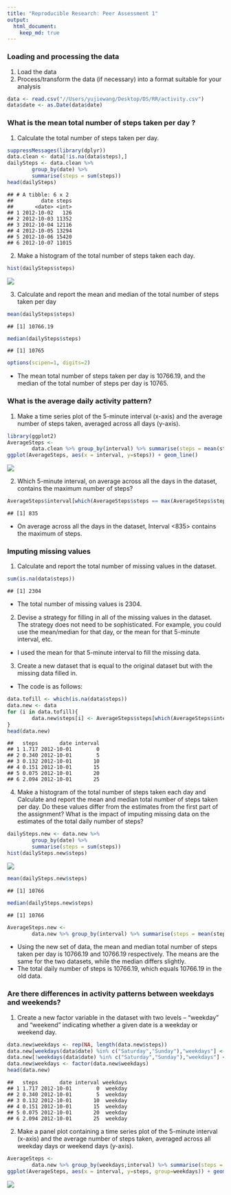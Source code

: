 ```yaml
---
title: "Reproducible Research: Peer Assessment 1"
output: 
  html_document:
    keep_md: true
---
```




### Loading and processing the data

1. Load the data
2. Process/transform the data (if necessary) into a format suitable for your analysis


```r
data <- read.csv("//Users/yujiewang/Desktop/DS/RR/activity.csv")
data$date <- as.Date(data$date)
```

### What is the mean total number of steps taken per day ? 

1. Calculate the total number of steps taken per day.


```r
suppressMessages(library(dplyr))
data.clean <- data[!is.na(data$steps),]
dailySteps <- data.clean %>%
        group_by(date) %>% 
        summarise(steps = sum(steps))
head(dailySteps)
```

```
## # A tibble: 6 x 2
##         date steps
##       <date> <int>
## 1 2012-10-02   126
## 2 2012-10-03 11352
## 3 2012-10-04 12116
## 4 2012-10-05 13294
## 5 2012-10-06 15420
## 6 2012-10-07 11015
```
2. Make a histogram of the total number of steps taken each day.


```r
hist(dailySteps$steps)
```

![](PA1_template_files/figure-html/hist-1.png)<!-- -->


3. Calculate and report the mean and median of the total number of steps taken per day

```r
mean(dailySteps$steps)
```

```
## [1] 10766.19
```

```r
median(dailySteps$steps)
```

```
## [1] 10765
```

```r
options(scipen=1, digits=2)
```
- The mean total number of steps taken per day is 10766.19, and the median of the total number of steps per day is 10765.

### What is the average daily activity pattern?

1. Make a time series plot of the 5-minute interval (x-axis) and the average number of steps taken, averaged across all days (y-axis). 


```r
library(ggplot2)
AverageSteps <-
        data.clean %>% group_by(interval) %>% summarise(steps = mean(steps))
ggplot(AverageSteps, aes(x = interval, y=steps)) + geom_line()
```

![](PA1_template_files/figure-html/pattern-1.png)<!-- -->

2. Which 5-minute interval, on average across all the days in the dataset, contains the maximum number of steps?

```r
AverageSteps$interval[which(AverageSteps$steps == max(AverageSteps$steps), arr.ind = TRUE)]
```

```
## [1] 835
```
- On average across all the days in the dataset, Interval <835> contains the maximum of steps. 

### Imputing missing values

1. Calculate and report the total number of missing values in the dataset.

```r
sum(is.na(data$steps))
```

```
## [1] 2304
```
- The total number of missing values is 2304.

2. Devise a strategy for filling in all of the missing values in the dataset. The strategy does not need to be sophisticated. For example, you could use the mean/median for that day, or the mean for that 5-minute interval, etc.
- I used the mean for that 5-minute interval to fill the missing data. 

3. Create a new dataset that is equal to the original dataset but with the missing data filled in.
- The code is as follows: 

```r
data.tofill <- which(is.na(data$steps))
data.new <- data
for (i in data.tofill){
        data.new$steps[i] <- AverageSteps$steps[which(AverageSteps$interval == data.new$interval[i])]
}
head(data.new)
```

```
##   steps       date interval
## 1 1.717 2012-10-01        0
## 2 0.340 2012-10-01        5
## 3 0.132 2012-10-01       10
## 4 0.151 2012-10-01       15
## 5 0.075 2012-10-01       20
## 6 2.094 2012-10-01       25
```

4. Make a histogram of the total number of steps taken each day and Calculate and report the mean and median total number of steps taken per day. Do these values differ from the estimates from the first part of the assignment? What is the impact of imputing missing data on the estimates of the total daily number of steps?


```r
dailySteps.new <- data.new %>%
        group_by(date) %>% 
        summarise(steps = sum(steps))
hist(dailySteps.new$steps)
```

![](PA1_template_files/figure-html/newHistogram-1.png)<!-- -->

```r
mean(dailySteps.new$steps)
```

```
## [1] 10766
```

```r
median(dailySteps.new$steps)
```

```
## [1] 10766
```

```r
AverageSteps.new <-
        data.new %>% group_by(interval) %>% summarise(steps = mean(steps))
```

- Using the new set of data, the mean and median total number of steps taken per day is 10766.19 and 10766.19 respectively. The means are the same for the two datasets, while the median differs slightly.   
- The total daily number of steps is 10766.19, which equals 10766.19 in the old data. 

### Are there differences in activity patterns between weekdays and weekends?
1. Create a new factor variable in the dataset with two levels – “weekday” and “weekend” indicating whether a given date is a weekday or weekend day.


```r
data.new$weekdays <- rep(NA, length(data.new$steps))
data.new[weekdays(data$date) %in% c("Saturday","Sunday"),"weekdays"] <- "weekend"
data.new[!weekdays(data$date) %in% c("Saturday","Sunday"),"weekdays"] <- "weekday"
data.new$weekdays <- factor(data.new$weekdays)
head(data.new)
```

```
##   steps       date interval weekdays
## 1 1.717 2012-10-01        0  weekday
## 2 0.340 2012-10-01        5  weekday
## 3 0.132 2012-10-01       10  weekday
## 4 0.151 2012-10-01       15  weekday
## 5 0.075 2012-10-01       20  weekday
## 6 2.094 2012-10-01       25  weekday
```

2. Make a panel plot containing a time series plot of the 5-minute interval (x-axis) and the average number of steps taken, averaged across all weekday days or weekend days (y-axis). 


```r
AverageSteps <-
        data.new %>% group_by(weekdays,interval) %>% summarise(steps = mean(steps))
ggplot(AverageSteps, aes(x = interval, y=steps, group=weekdays)) + geom_line() + facet_grid(weekdays~.)
```

![](PA1_template_files/figure-html/panelplot-1.png)<!-- -->
